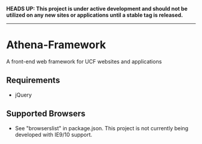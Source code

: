**HEADS UP: This project is under active development and should not be utilized on any new sites or applications until a stable tag is released.**

---

# Athena-Framework
A front-end web framework for UCF websites and applications

## Requirements
- jQuery

## Supported Browsers
- See "browserslist" in package.json.  This project is not currently being developed with IE9/10 support.
